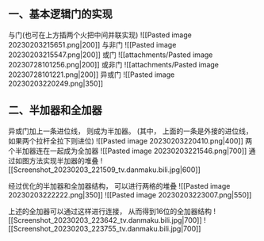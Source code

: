 ## 一、基本逻辑门的实现
与门(也可在上方插两个火把中间并联实现)
![[Pasted image 20230203215651.png|200]]
与非门
![[Pasted image 20230203215547.png|200]]
或门
![[attachments/Pasted image 20230728101256.png|200]]
或非门
![[attachments/Pasted image 20230728101221.png|200]]
异或门
![[Pasted image 20230203220249.png|350]]

## 二、半加器和全加器
异或门加上一条进位线， 则成为半加器。
(其中， 上面的一条是外接的进位线，如果两个拉杆全拉下则进位)
![[Pasted image 20230203220410.png|400]]
两个半加器连在一起成为全加器
![[Pasted image 20230203221546.png|700]]
通过如图方法实现半加器的堆叠
![[Screenshot_20230203_221509_tv.danmaku.bili.jpg|600]]

经过优化的半加器和全加器结构， 可以进行两格的堆叠
![[Pasted image 20230203222222.png|350]]
![[Pasted image 20230203223007.png|550]]

上述的全加器可以通过这样进行连接， 从而得到16位的全加器结构
![[Screenshot_20230203_223642_tv.danmaku.bili.jpg|700]]
![[Screenshot_20230203_223755_tv.danmaku.bili.jpg|700]]
